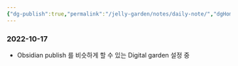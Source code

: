 ```yaml
---
{"dg-publish":true,"permalink":"/jelly-garden/notes/daily-note/","dgHomeLink":true,"dgPassFrontmatter":false,"dgShowBacklinks":false,"dgShowLocalGraph":false,"dgShowInlineTitle":false}
---
```


### 2022-10-17
- Obsidian publish 를 비슷하게 할 수 있는 Digital garden 설정 중